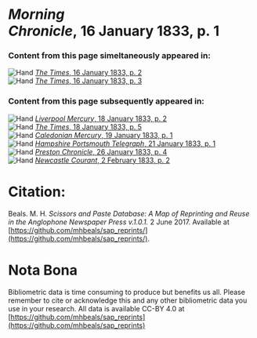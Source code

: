 # *Morning Chronicle*, 16 January 1833, p. 1  
  
### Content from this page simeltaneously appeared in:  
![Hand](http://scissorsandpaste.net/wp-content/uploads/2017/06/smallhandpointer.png) [*The Times*, 16 January 1833, p. 2](https://mhbeals.github.io/sap_html/The-Times/The-Times-16-January-1833-p-2)  
![Hand](http://scissorsandpaste.net/wp-content/uploads/2017/06/smallhandpointer.png) [*The Times*, 16 January 1833, p. 3](https://mhbeals.github.io/sap_html/The-Times/The-Times-16-January-1833-p-3)  
  
### Content from this page subsequently appeared in:  
![Hand](http://scissorsandpaste.net/wp-content/uploads/2017/06/smallhandpointer.png) [*Liverpool Mercury*, 18 January 1833, p. 2](https://mhbeals.github.io/sap_html/Liverpool-Mercury/Liverpool-Mercury-18-January-1833-p-2)  
![Hand](http://scissorsandpaste.net/wp-content/uploads/2017/06/smallhandpointer.png) [*The Times*, 18 January 1833, p. 5](https://mhbeals.github.io/sap_html/The-Times/The-Times-18-January-1833-p-5)  
![Hand](http://scissorsandpaste.net/wp-content/uploads/2017/06/smallhandpointer.png) [*Caledonian Mercury*, 19 January 1833, p. 1](https://mhbeals.github.io/sap_html/Caledonian-Mercury/Caledonian-Mercury-19-January-1833-p-1)  
![Hand](http://scissorsandpaste.net/wp-content/uploads/2017/06/smallhandpointer.png) [*Hampshire Portsmouth Telegraph*, 21 January 1833, p. 1](https://mhbeals.github.io/sap_html/Hampshire-Portsmouth-Telegraph/Hampshire-Portsmouth-Telegraph-21-January-1833-p-1)  
![Hand](http://scissorsandpaste.net/wp-content/uploads/2017/06/smallhandpointer.png) [*Preston Chronicle*, 26 January 1833, p. 4](https://mhbeals.github.io/sap_html/Preston-Chronicle/Preston-Chronicle-26-January-1833-p-4)  
![Hand](http://scissorsandpaste.net/wp-content/uploads/2017/06/smallhandpointer.png) [*Newcastle Courant*, 2 February 1833, p. 2](https://mhbeals.github.io/sap_html/Newcastle-Courant/Newcastle-Courant-2-February-1833-p-2)  


# Citation: 

Beals. M. H. *Scissors and Paste Database: A Map of Reprinting and Reuse in the Anglophone Newspaper Press v.1.0.1.* 2 June 2017. Available at [https://github.com/mhbeals/sap_reprints/](https://github.com/mhbeals/sap_reprints/). 

# Nota Bona

Bibliometric data is time consuming to produce but benefits us all. Please remember to cite or acknowledge this and any other bibliometric data you use in your research. All data is available CC-BY 4.0 at [https://github.com/mhbeals/sap_reprints](https://github.com/mhbeals/sap_reprints)